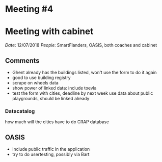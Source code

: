 # Meeting #4
# Meeting with cabinet

*Date*: 12/07/2018
*People*: SmartFlanders, OASIS, both coaches and cabinet

## Comments
* Ghent already has the buildings listed, won't use the form to do it again
* good to use building registry
* scrape on wheels data
* show power of linked data: include toevla
* test the form with cities, deadline by next week
use data about public playgrounds, should be linked already


### Datacatalog
how much will the cities have to do
CRAP database

## OASIS
* include public traffic in the application
* try to do usertesting, possibly via Bart
